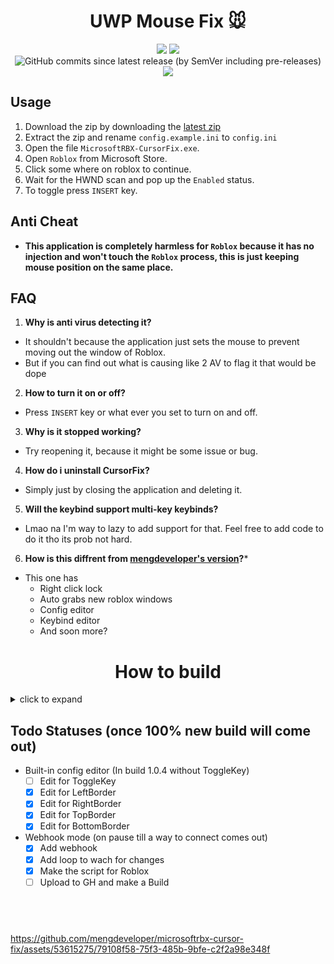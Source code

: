 <div align="center">
<h1 id="roblox-mouse-fix">UWP Mouse Fix 🐭</h1>
<img src="https://img.shields.io/github/downloads/Roblox-Thot/UWPMouseFix/total.svg?style=for-the-badge"> <img src="https://img.shields.io/github/downloads/Roblox-Thot/UWPMouseFix/latest/total?style=for-the-badge&label=Downloads%20For%20Latest"> <br>
<img alt="GitHub commits since latest release (by SemVer including pre-releases)" src="https://img.shields.io/github/commits-since/Roblox-Thot/UWPMouseFix/latest?style=for-the-badge&label=Commits%20Since%20Latest"> <img src="https://img.shields.io/github/last-commit/Roblox-Thot/UWPMouseFix?style=for-the-badge">
</div>

## Usage
1. Download the zip by downloading the [latest zip](https://github.com/Roblox-Thot/microsoftrbx-cursor-fix/releases/latest)
2. Extract the zip and rename `config.example.ini` to `config.ini`
3. Open the file `MicrosoftRBX-CursorFix.exe`.
4. Open `Roblox` from Microsoft Store.
5. Click some where on roblox to continue.
6. Wait for the HWND scan and pop up the `Enabled` status.
7. To toggle press `INSERT` key.

## Anti Cheat
- **This application is completely harmless for `Roblox` because it has no injection and won't touch the `Roblox` process, this is just keeping mouse position on the same place.**

## FAQ
1. **Why is anti virus detecting it?**
- It shouldn't because the application just sets the mouse to prevent moving out the window of Roblox.
- But if you can find out what is causing like 2 AV to flag it that would be dope

2. **How to turn it on or off?**
- Press `INSERT` key or what ever you set to turn on and off.

3. **Why is it stopped working?**
- Try reopening it, because it might be some issue or bug.

4. **How do i uninstall CursorFix?**
- Simply just by closing the application and deleting it.

5. **Will the keybind support multi-key keybinds?**
- Lmao na I'm way to lazy to add support for that.  Feel free to add code to do it tho its prob not hard.

6. **How is this diffrent from [mengdeveloper's version](https://github.com/mengdeveloper/microsoftrbx-cursor-fix)?***
- This one has
  * Right click lock
  * Auto grabs new roblox windows
  * Config editor
  * Keybind editor
  * And soon more?

<div align="center">
<h1 id="roblox-mouse-fix">How to build</h1>
</div>
<details>
  <summary>click to expand</summary>
  <blockquote>
    To build you will need to download <a href="https://github.com/brofield/simpleini">simpleini</a> and import SimpleIni.h and ConvertUTF.h into a Lib folder<br>
    and setup <a href="https://www.boost.org/">Boost Library</a> if you want to build the Webhook script<br>
    It should then be able to build.<br>
    If you want the blank config its at <a href="/config.example.ini">config.example.ini</a><br>
  </blockquote>
</details>

## Todo Statuses (once 100% new build will come out)
- Built-in config editor (In build 1.0.4 without ToggleKey)
  - [ ] Edit for ToggleKey 
  - [x] Edit for LeftBorder
  - [x] Edit for RightBorder
  - [x] Edit for TopBorder
  - [x] Edit for BottomBorder

- Webhook mode (on pause till a way to connect comes out)
  - [x] Add webhook
  - [x] Add loop to wach for changes
  - [x] Make the script for Roblox
  - [ ] Upload to GH and make a Build

## ­
https://github.com/mengdeveloper/microsoftrbx-cursor-fix/assets/53615275/79108f58-75f3-485b-9bfe-c2f2a98e348f

